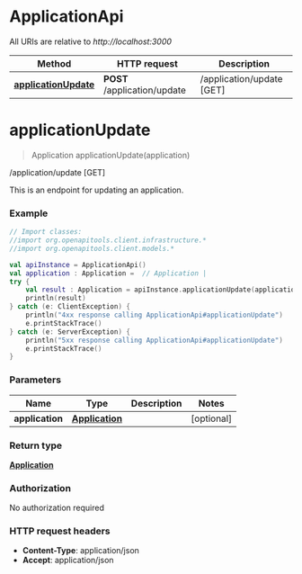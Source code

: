 # ApplicationApi

All URIs are relative to *http://localhost:3000*

Method | HTTP request | Description
------------- | ------------- | -------------
[**applicationUpdate**](ApplicationApi.md#applicationUpdate) | **POST** /application/update | /application/update [GET]


<a name="applicationUpdate"></a>
# **applicationUpdate**
> Application applicationUpdate(application)

/application/update [GET]

This is an endpoint for updating an application.

### Example
```kotlin
// Import classes:
//import org.openapitools.client.infrastructure.*
//import org.openapitools.client.models.*

val apiInstance = ApplicationApi()
val application : Application =  // Application | 
try {
    val result : Application = apiInstance.applicationUpdate(application)
    println(result)
} catch (e: ClientException) {
    println("4xx response calling ApplicationApi#applicationUpdate")
    e.printStackTrace()
} catch (e: ServerException) {
    println("5xx response calling ApplicationApi#applicationUpdate")
    e.printStackTrace()
}
```

### Parameters

Name | Type | Description  | Notes
------------- | ------------- | ------------- | -------------
 **application** | [**Application**](Application.md)|  | [optional]

### Return type

[**Application**](Application.md)

### Authorization

No authorization required

### HTTP request headers

 - **Content-Type**: application/json
 - **Accept**: application/json

